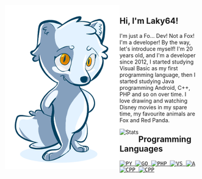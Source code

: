 <img align="left" src="https://github.com/Laky-64/Laky-64/blob/main/LakyNomidLogo.png" alt="Stats" width="300px">

## Hi, I'm Laky64!
I'm just a Fo... Dev! Not a Fox! I'm a developer! By the way, let's introduce myself!
I'm 20 years old, and I'm a developer since 2012, I started studying Visual Basic as my first programming
language, then I started studying Java programming Android, C++, PHP and so on over time.
I love drawing and watching Disney movies in my spare time, my favourite animals are
Fox and Red Panda.

<img align="left" src="https://github-readme-stats.vercel.app/api?username=Laky-64&show_icons=true&theme=github_dark" alt="Stats">

## Programming Languages
<samp>
<p>
<a href="https://www.python.org/">
<img width="36" src="https://upload.wikimedia.org/wikipedia/commons/thumb/c/c3/Python-logo-notext.svg/1200px-Python-logo-notext.svg.png" alt="PY">
</a>
<a href="https://go.dev/">
<img width="80" src="https://go.dev/images/go-logo-white.svg" alt="GO">
</a>
<a href="https://www.php.net/">
<img width="60" src="https://brandslogos.com/wp-content/uploads/thumbs/php-logo-vector.svg" alt="PHP">
</a>
<a href="https://docs.microsoft.com/en-us/previous-versions/visualstudio/visual-basic-6/visual-basic-6.0-documentation?redirectedfrom=MSDN">
<img width="33" src="https://www.svgrepo.com/show/303535/visual-studio-code-logo.svg" alt="VS">
</a>
<a href="https://developer.android.com/">
<img width="40" src="https://developer.android.com/images/logos/android.svg" alt="A">
</a>
<a href="https://isocpp.org/">
<img width="33" src="https://isocpp.org/assets/images/cpp_logo.png" alt="CPP">
</a>
<a href="https://developer.mozilla.org/en-US/docs/Web/JavaScript">
<img width="36" src="https://upload.wikimedia.org/wikipedia/commons/7/73/Javascript-736400_960_720.png" alt="CPP">
</a>
</p>
</samp>
